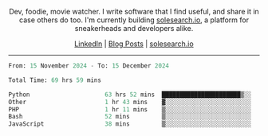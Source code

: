 <p align="center">Dev, foodie, movie watcher. I write software that I find useful, and share it in case others do too. I'm currently building <a href="https://solesearch.io">solesearch.io</a>, a platform for sneakerheads and developers alike.</p>
<p align="center">
  <a href="https://www.linkedin.com/in/peter-rauscher">LinkedIn</a>
  |
  <a href="https://dev.to/peterrauscher">Blog Posts</a>
  |
  <a href="https://solesearch.io">solesearch.io</a>
</p>
<hr/>
<!--START_SECTION:waka-->

```python
From: 15 November 2024 - To: 15 December 2024

Total Time: 69 hrs 59 mins

Python                     63 hrs 52 mins  ██████████████████████▒░░   89.07 %
Other                      1 hr 43 mins    ▓░░░░░░░░░░░░░░░░░░░░░░░░   02.40 %
PHP                        1 hr 11 mins    ▒░░░░░░░░░░░░░░░░░░░░░░░░   01.67 %
Bash                       52 mins         ▒░░░░░░░░░░░░░░░░░░░░░░░░   01.23 %
JavaScript                 38 mins         ▒░░░░░░░░░░░░░░░░░░░░░░░░   00.89 %
```

<!--END_SECTION:waka-->
